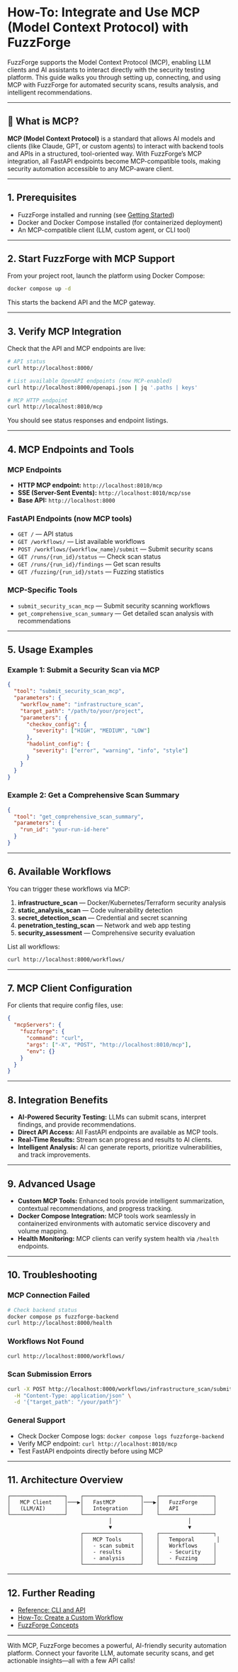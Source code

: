 # How-To: Integrate and Use MCP (Model Context Protocol) with FuzzForge

FuzzForge supports the Model Context Protocol (MCP), enabling LLM clients and AI assistants to interact directly with the security testing platform. This guide walks you through setting up, connecting, and using MCP with FuzzForge for automated security scans, results analysis, and intelligent recommendations.

---

## 🚀 What is MCP?

**MCP (Model Context Protocol)** is a standard that allows AI models and clients (like Claude, GPT, or custom agents) to interact with backend tools and APIs in a structured, tool-oriented way. With FuzzForge’s MCP integration, all FastAPI endpoints become MCP-compatible tools, making security automation accessible to any MCP-aware client.

---

## 1. Prerequisites

- FuzzForge installed and running (see [Getting Started](../tutorial/getting-started.md))
- Docker and Docker Compose installed (for containerized deployment)
- An MCP-compatible client (LLM, custom agent, or CLI tool)

---

## 2. Start FuzzForge with MCP Support

From your project root, launch the platform using Docker Compose:

```bash
docker compose up -d
```

This starts the backend API and the MCP gateway.

---

## 3. Verify MCP Integration

Check that the API and MCP endpoints are live:

```bash
# API status
curl http://localhost:8000/

# List available OpenAPI endpoints (now MCP-enabled)
curl http://localhost:8000/openapi.json | jq '.paths | keys'

# MCP HTTP endpoint
curl http://localhost:8010/mcp
```

You should see status responses and endpoint listings.

---

## 4. MCP Endpoints and Tools

### MCP Endpoints

- **HTTP MCP endpoint:** `http://localhost:8010/mcp`
- **SSE (Server-Sent Events):** `http://localhost:8010/mcp/sse`
- **Base API:** `http://localhost:8000`

### FastAPI Endpoints (now MCP tools)

- `GET /` — API status
- `GET /workflows/` — List available workflows
- `POST /workflows/{workflow_name}/submit` — Submit security scans
- `GET /runs/{run_id}/status` — Check scan status
- `GET /runs/{run_id}/findings` — Get scan results
- `GET /fuzzing/{run_id}/stats` — Fuzzing statistics

### MCP-Specific Tools

- `submit_security_scan_mcp` — Submit security scanning workflows
- `get_comprehensive_scan_summary` — Get detailed scan analysis with recommendations

---

## 5. Usage Examples

### Example 1: Submit a Security Scan via MCP

```json
{
  "tool": "submit_security_scan_mcp",
  "parameters": {
    "workflow_name": "infrastructure_scan",
    "target_path": "/path/to/your/project",
    "parameters": {
      "checkov_config": {
        "severity": ["HIGH", "MEDIUM", "LOW"]
      },
      "hadolint_config": {
        "severity": ["error", "warning", "info", "style"]
      }
    }
  }
}
```

### Example 2: Get a Comprehensive Scan Summary

```json
{
  "tool": "get_comprehensive_scan_summary",
  "parameters": {
    "run_id": "your-run-id-here"
  }
}
```

---

## 6. Available Workflows

You can trigger these workflows via MCP:

1. **infrastructure_scan** — Docker/Kubernetes/Terraform security analysis
2. **static_analysis_scan** — Code vulnerability detection
3. **secret_detection_scan** — Credential and secret scanning
4. **penetration_testing_scan** — Network and web app testing
5. **security_assessment** — Comprehensive security evaluation

List all workflows:

```bash
curl http://localhost:8000/workflows/
```

---

## 7. MCP Client Configuration

For clients that require config files, use:

```json
{
  "mcpServers": {
    "fuzzforge": {
      "command": "curl",
      "args": ["-X", "POST", "http://localhost:8010/mcp"],
      "env": {}
    }
  }
}
```

---

## 8. Integration Benefits

- **AI-Powered Security Testing:** LLMs can submit scans, interpret findings, and provide recommendations.
- **Direct API Access:** All FastAPI endpoints are available as MCP tools.
- **Real-Time Results:** Stream scan progress and results to AI clients.
- **Intelligent Analysis:** AI can generate reports, prioritize vulnerabilities, and track improvements.

---

## 9. Advanced Usage

- **Custom MCP Tools:** Enhanced tools provide intelligent summarization, contextual recommendations, and progress tracking.
- **Docker Compose Integration:** MCP tools work seamlessly in containerized environments with automatic service discovery and volume mapping.
- **Health Monitoring:** MCP clients can verify system health via `/health` endpoints.

---

## 10. Troubleshooting

### MCP Connection Failed

```bash
# Check backend status
docker compose ps fuzzforge-backend
curl http://localhost:8000/health
```

### Workflows Not Found

```bash
curl http://localhost:8000/workflows/
```

### Scan Submission Errors

```bash
curl -X POST http://localhost:8000/workflows/infrastructure_scan/submit \
  -H "Content-Type: application/json" \
  -d '{"target_path": "/your/path"}'
```

### General Support

- Check Docker Compose logs: `docker compose logs fuzzforge-backend`
- Verify MCP endpoint: `curl http://localhost:8010/mcp`
- Test FastAPI endpoints directly before using MCP

---

## 11. Architecture Overview

```
┌─────────────────┐    ┌──────────────────┐    ┌─────────────────┐
│   MCP Client    │───▶│   FastMCP        │───▶│   FuzzForge     │
│   (LLM/AI)      │    │   Integration    │    │   API           │
└─────────────────┘    └──────────────────┘    └─────────────────┘
                                │                        │
                                ▼                        ▼
                       ┌──────────────────┐    ┌─────────────────┐
                       │   MCP Tools      │    │   Temporal       │
                       │   - scan submit  │    │   Workflows     │
                       │   - results      │    │   - Security    │
                       │   - analysis     │    │   - Fuzzing     │
                       └──────────────────┘    └─────────────────┘
```

---

## 12. Further Reading

- [Reference: CLI and API](../reference/cli-ai.md)
- [How-To: Create a Custom Workflow](./create-workflow.md)
- [FuzzForge Concepts](../concept/fuzzforge-ai.md)

---

With MCP, FuzzForge becomes a powerful, AI-friendly security automation platform. Connect your favorite LLM, automate security scans, and get actionable insights—all with a few API calls!
